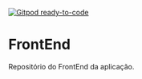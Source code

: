 [![Gitpod ready-to-code](https://img.shields.io/badge/Gitpod-ready--to--code-blue?logo=gitpod)](https://gitpod.io/#https://github.com/organizacao-frankenstein/FrontEnd)

# FrontEnd
Repositório do FrontEnd da aplicação.
